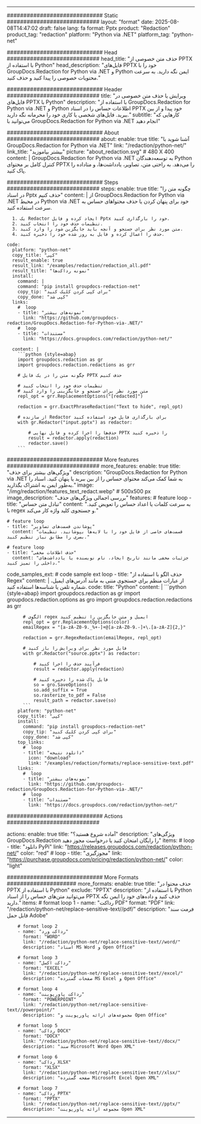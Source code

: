 
---
############################# Static ############################
layout: "format"
date:  2025-08-08T14:47:02
draft: false
lang: fa
format: Pptx
product: "Redaction"
product_tag: "redaction"
platform: "Python via .NET"
platform_tag: "python-net"

############################# Head ############################
head_title: "حذف متن خصوصی از PPTX با استفاده از Python"
head_description: "فایل‌های PPTX خود را با GroupDocs.Redaction for Python via .NET و Python ایمن نگه دارید. به سرعت محتویات خصوصی را پیدا کنید و حذف کنید."

############################# Header ############################
title: "ویرایش یا حذف متن خصوصی در فایل‌های PPTX با Python" 
description: "با استفاده از GroupDocs.Redaction for Python via .NET و Python اطلاعات حساس را در اسناد PPTX خود پیدا و از بین ببرید. فایل‌های شخصی یا کاری خود را محرمانه نگه دارید."
subtitle: "کارهایی که می‌توانید با GroupDocs.Redaction for Python via .NET انجام دهید" 

############################# About ############################
about:
    enable: true
    title: "آشنا شوید با GroupDocs.Redaction for Python via .NET"
    link: "/redaction/python-net/"
    link_title: "بیشتر بیاموزید"
    picture: "about_redaction.svg" # 480 X 400
    content: |
       GroupDocs.Redaction for Python via .NET به توسعه‌دهندگان Python کنترل کامل بر محتوای PPTX را می‌دهد. به راحتی متن، تصاویر، یادداشت‌ها، و متاداده را پاک کنید.

############################# Steps ############################
steps:
    enable: true
    title: "چگونه متن را در اسناد Pptx حذف کنیم"
    content: |
      از GroupDocs.Redaction for Python via .NET در محیط Python via .NET خود برای پنهان کردن یا حذف محتواهای حساس به سرعت استفاده کنید.
      
      1. یک Redactor ایجاد کرده و فایل Pptx خود را بارگذاری کنید.
      2. تنظیمات حذف خود را انتخاب کنید.
      3. متن مورد نظر برای جستجو و آنچه باید جایگزین شود را وارد کنید.
      4. حذف را اعمال کرده و فایل به روز شده خود را ذخیره کنید.
   
    code:
      platform: "python-net"
      copy_title: "کپی"
      result_enable: true
      result_link: "/examples/redaction/redaction_all.pdf"
      result_title: "نمونه رداکت‌ها"
      install:
        command: |
        command: "pip install groupdocs-redaction-net"
        copy_tip: "برای کپی کردن کلیک کنید"
        copy_done: "کپی شد"
      links:
        #  loop
        - title: "نمونه‌های بیشتر"
          link: "https://github.com/groupdocs-redaction/GroupDocs.Redaction-for-Python-via-.NET/"
        #  loop
        - title: "مستندات"
          link: "https://docs.groupdocs.com/redaction/python-net/"
          
      content: |
        ```python {style=abap}
        import groupdocs.redaction as gr
        import groupdocs.redaction.redactions as grr

        # چگونه متن را در یک فایل PPTX حذف کنیم

        # تنظیمات حذف خود را انتخاب کنید
        # متن مورد نظر برای جستجو و جایگزینی را وارد کنید
        repl_opt = grr.ReplacementOptions("[redacted]")
                
        redaction = grr.ExactPhraseRedaction("Text to hide", repl_opt)

        # از سازنده Redactor برای بارگذاری فایل خود استفاده کنید
        with gr.Redactor("input.pptx") as redactor:

            # حذف‌ها را اجرا کرده و فایل نهایی PPTX را ذخیره کنید
            result = redactor.apply(redaction)
            redactor.save()
        ```            


############################# More features ############################
more_features:
  enable: true
  title: "ویژگی‌های بیشتر برای حذف"
  description: "GroupDocs.Redaction for Python via .NET به شما کمک می‌کند محتوای حساس را از بین ببرید یا پنهان کنید. اسناد را به‌طور ایمن به اشتراک بگذارید."
  image: "/img/redaction/features_text_redact.webp" # 500x500 px
  image_description: "بررسی اجمالی ویژگی‌های حذف"
  features:
    # feature loop
    - title: "تبادل متن حساس"
      content: "به سرعت کلمات یا اعداد حساس را تعویض کنید. با regex و جستجوی کلید واژه کار می‌کند."

    # feature loop
    - title: "پوشاندن قسمت‌های تصاویر"
      content: "قسمت‌های خاصی از فایل خود را با لایه‌ها بپوشانید. تنظیمات بصری را مطابق نیاز تنظیم کنید."

    # feature loop
    - title: "حذف اطلاعات مخفی"
      content: "جزئیات مخفی مانند تاریخ ایجاد، نام نویسنده یا یادداشت‌های داخلی را تمیز کنید."
      
  code_samples_ext:
    # code sample ext loop
    - title: "حذف الگو با استفاده از Regex"
      content: |
        از عبارات منظم برای جستجوی متنی به مانند آدرس‌های ایمیل، شماره تلفن یا شناسه‌ها استفاده کنید.
      code:
        title: "Python"
        content: |
          ```python {style=abap}
          import groupdocs.redaction as gr
          import groupdocs.redaction.options as gro
          import groupdocs.redaction.redactions as grr

          # الگوی regex ایمیل و متن جایگزین را تنظیم کنید
          repl_opt = grr.ReplacementOptions(color)
          emailRegex = "[a-zA-Z0-9._%+-]+@[a-zA-Z0-9.-]+\.[a-zA-Z]{2,}"

          redaction = grr.RegexRedaction(emailRegex, repl_opt)

          # فایل مورد نظر برای ویرایش را باز کنید
          with gr.Redactor("source.pptx") as redactor:

              # فرآیند حذف را اجرا کنید
              result = redactor.apply(redaction)

              # فایل پاک شده را ذخیره کنید
              so = gro.SaveOptions()
              so.add_suffix = True
              so.rasterize_to_pdf = False
              result_path = redactor.save(so)
          ```
        platform: "python-net"
        copy_title: "کپی"
        install:
          command: "pip install groupdocs-redaction-net"
          copy_tip: "برای کپی کردن کلیک کنید"
          copy_done: "کپی شد"
        top_links:
          #  loop
          - title: "دانلود نتیجه"
            icon: "download"
            link: "/examples/redaction/formats/replace-sensitive-text.pdf"
        links:
          #  loop
          - title: "نمونه‌های بیشتر"
            link: "https://github.com/groupdocs-redaction/GroupDocs.Redaction-for-Python-via-.NET/"
          #  loop
          - title: "مستندات"
            link: "https://docs.groupdocs.com/redaction/python-net/"


############################# Actions ############################

actions:
  enable: true
  title: "آماده شروع هستید؟"
  description: "ویژگی‌های GroupDocs.Redaction را رایگان امتحان کنید یا درخواست مجوز دهید"
  items:
    #  loop
    - title: "دانلود PyPi"
      link: "https://releases.groupdocs.com/redaction/python-net/"
      color: "red"
        #  loop
    - title: "مجوزگیری"
      link: "https://purchase.groupdocs.com/pricing/redaction/python-net/"
      color: "light"


############################# More Formats #####################
more_formats:
    enable: true
    title: "حذف محتوا در PPTX با استفاده از Python"
    exclude: "PPTX"
    description: "با استفاده از Python می‌توانید متن‌های حساس را از اسناد PPTX حذف کنید و داده‌های خود را ایمن نگه دارید."
    items: 
        # format loop 1
        - name: "رداکت PDF"
          format: "PDF"
          link: "/redaction/python-net/replace-sensitive-text//pdf/"
          description: "فرمت سند قابل حمل Adobe"

        # format loop 2
        - name: "رداکت ورد"
          format: "WORD"
          link: "/redaction/python-net/replace-sensitive-text//word/"
          description: "اسناد MS Word و Open Office"
          
        # format loop 3
        - name: "رداکت اکسل"
          format: "EXCEL"
          link: "/redaction/python-net/replace-sensitive-text//excel/"
          description: "صفحات گسترده MS Excel و Open Office"

        # format loop 4
        - name: "رداکت پاورپوینت"
          format: "POWERPOINT"
          link: "/redaction/python-net/replace-sensitive-text//powerpoint/"
          description: "مجموعه‌های ارائه پاورپوینت و Open Office"

        # format loop 5
        - name: "رداکت DOCX"
          format: "DOCX"
          link: "/redaction/python-net/replace-sensitive-text//docx/"
          description: "سند Microsoft Word Open XML"
          
        # format loop 6
        - name: "رداکت XLSX"
          format: "XLSX"
          link: "/redaction/python-net/replace-sensitive-text//xlsx/"
          description: "صفحه گسترده Microsoft Excel Open XML"
          
        # format loop 7
        - name: "رداکت PPTX"
          format: "PPTX"
          link: "/redaction/python-net/replace-sensitive-text//pptx/"
          description: "مجموعه ارائه پاورپوینت Open XML"


---